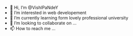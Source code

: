 - 👋 Hi, I’m @VishlPaNdeY
- 👀 I’m interested in web developement
- 🌱 I’m currently learning form lovely professional university
- 💞️ I’m looking to collaborate on ...
- 📫 How to reach me ...

<!---
VishlPaNdeY/VishlPaNdeY is a ✨ special ✨ repository because its `README.md` (this file) appears on your GitHub profile.
You can click the Preview link to take a look at your changes.
--->
